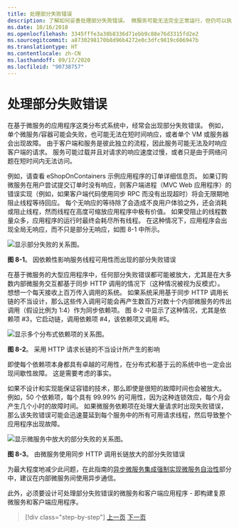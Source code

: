 ```yaml
---
title: 处理部分失败错误
description: 了解如何妥善处理部分失败错误。 微服务可能无法完全正常运行，但仍可以执行一些有用的工作。
ms.date: 10/16/2018
ms.openlocfilehash: 3345fffe3a38b8336d71ebb9c88e76d3315fd2e2
ms.sourcegitcommit: a8730298170b8d96b4272e0c3dfc9819c606947b
ms.translationtype: HT
ms.contentlocale: zh-CN
ms.lasthandoff: 09/17/2020
ms.locfileid: "90738757"
---
```

# <a name="handle-partial-failure"></a>处理部分失败错误

在基于微服务的应用程序这类分布式系统中，经常会出现部分失败错误。 例如，单个微服务/容器可能会失败，也可能无法在短时间响应，或者单个 VM 或服务器会出现故障。 由于客户端和服务是彼此独立的流程，因此服务可能无法及时响应客户端的请求。 服务可能过载并且对请求的响应速度过慢，或者只是由于网络问题在短时间内无法访问。

例如，请查看 eShopOnContainers 示例应用程序的订单详细信息页。 如果订购微服务在用户尝试提交订单时没有响应，则客户端进程（MVC Web 应用程序）的错误实现（例如，如果客户端代码使用同步 RPC 而没有出现超时）将会无限期地阻止线程等待回应。 每个无响应的等待除了会造成不良用户体验之外，还会消耗或阻止线程，然而线程在高度可缩放应用程序中极有价值。 如果受阻止的线程数量众多，应用程序的运行时最终会耗尽所有线程。 在这种情况下，应用程序会出现全局无响应，而不只是部分无响应，如图 8-1 中所示。

![显示部分失败的关系图。](./media/handle-partial-failure/partial-failures-diagram.png)

**图 8-1**。 因依赖性影响服务线程可用性而出现的部分失败错误

在基于微服务的大型应用程序中，任何部分失败错误都可能被放大，尤其是在大多数内部微服务交互都基于同步 HTTP 调用的情况下（这种情况被视为反模式）。 想想一个每天接收上百万传入调用的系统。 如果系统采用基于同步 HTTP 调用长链的不当设计，那么这些传入调用可能会再产生数百万对数十个内部微服务的传出调用（假设比例为 1:4）作为同步依赖项。 图 8-2 中显示了这种情况，尤其是依赖项 \#3，它启动链，调用依赖项 #4，该依赖项又调用 #5。

![显示多个分布式依赖项的关系图。](./media/handle-partial-failure/multiple-distributed-dependencies.png)

**图 8-2**。 采用 HTTP 请求长链的不当设计所产生的影响

即使每个依赖项本身都具有卓越的可用性，在分布式和基于云的系统中也一定会出现间歇性故障。 这是需要考虑的事实。

如果不设计和实现能保证容错的技术，那么即使是很短的故障时间也会被放大。 例如，50 个依赖项，每个具有 99.99% 的可用性，因为这种连锁效应，每个月会产生几个小时的故障时间。 如果微服务依赖项在处理大量请求时出现失败错误，那么该失败错误可能会迅速蔓延到每个服务中的所有可用请求线程，然后导致整个应用程序出现故障。

![显示微服务中放大的部分失败的关系图。](./media/handle-partial-failure/partial-failure-amplified-microservices.png)

**图 8-3**。 由微服务使用同步 HTTP 调用长链放大的部分失败错误

为最大程度地减少此问题，在此指南的[异步微服务集成强制实现微服务自治性](../architect-microservice-container-applications/communication-in-microservice-architecture.md#asynchronous-microservice-integration-enforces-microservices-autonomy)部分中，建议在内部微服务间使用异步通信。

此外，必须要设计可处理部分失败错误的微服务和客户端应用程序 - 即构建复原微服务和客户端应用程序。

>[!div class="step-by-step"]
>[上一页](index.md)
>[下一页](partial-failure-strategies.md)
